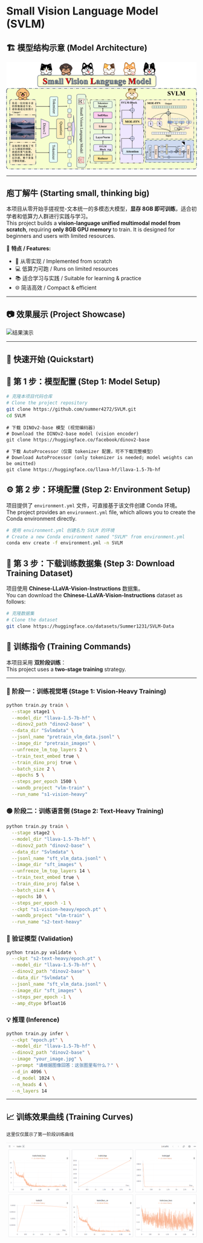 # Small Vision Language Model (SVLM)

## 🏗 模型结构示意 (Model Architecture)
![模型结构](Image/MODEL.png)

---
## 庖丁解牛 (Starting small, thinking big)

本项目从零开始手搓视觉-文本统一的多模态大模型，**显存 8GB 即可训练**，适合初学者和低算力人群进行实践与学习。  
This project builds a **vision-language unified multimodal model from scratch**, requiring **only 8GB GPU memory** to train. It is designed for beginners and users with limited resources.  

📌 **特点 / Features:**  
- 🔧 从零实现 / Implemented from scratch  
- 💻 低算力可跑 / Runs on limited resources  
- 📚 适合学习与实践 / Suitable for learning & practice  
- 🌐 简洁高效 / Compact & efficient  

---
## 📷 效果展示 (Project Showcase)

![结果演示](Image/videotogif.gif)


---
## 🚀 快速开始 (Quickstart)

## 🔧 第 1 步：模型配置 (Step 1: Model Setup)

```bash
# 克隆本项目代码仓库
# Clone the project repository
git clone https://github.com/summer4272/SVLM.git
cd SVLM
```
```
# 下载 DINOv2-base 模型 (视觉编码器)
# Download the DINOv2-base model (vision encoder)
git clone https://huggingface.co/facebook/dinov2-base

```
```
# 下载 AutoProcessor（仅需 tokenizer 配置，可不下载完整模型）
# Download AutoProcessor (only tokenizer is needed; model weights can be omitted)
git clone https://huggingface.co/llava-hf/llava-1.5-7b-hf

```
## ⚙️ 第 2 步：环境配置 (Step 2: Environment Setup)

项目提供了 `environment.yml` 文件，可直接基于该文件创建 Conda 环境。  
The project provides an `environment.yml` file, which allows you to create the Conda environment directly.

```bash
# 使用 environment.yml 创建名为 SVLM 的环境
# Create a new Conda environment named "SVLM" from environment.yml
conda env create -f environment.yml -n SVLM
```
## 📂 第 3 步：下载训练数据集 (Step 3: Download Training Dataset)

项目使用 **Chinese-LLaVA-Vision-Instructions** 数据集。  
You can download the **Chinese-LLaVA-Vision-Instructions** dataset as follows:

```bash
# 克隆数据集 
# Clone the dataset 
git clone https://huggingface.co/datasets/Summer1231/SVLM-Data
```
## 🎯 训练指令 (Training Commands)

本项目采用 **双阶段训练**：  
This project uses a **two-stage training** strategy.

---

### 🔵 阶段一：训练视觉塔 (Stage 1: Vision-Heavy Training)

```bash
python train.py train \
  --stage stage1 \
  --model_dir "llava-1.5-7b-hf" \
  --dinov2_path "dinov2-base" \
  --data_dir "Svlmdata" \
  --jsonl_name "pretrain_vlm_data.jsonl" \
  --image_dir "pretrain_images" \
  --unfreeze_lm_top_layers 2 \
  --train_text_embed true \
  --train_dino_proj true \
  --batch_size 2 \
  --epochs 5 \
  --steps_per_epoch 1500 \
  --wandb_project "vlm-train" \
  --run_name "s1-vision-heavy"
```

### 🟢 阶段二：训练语言侧 (Stage 2: Text-Heavy Training)
```bash
python train.py train \
  --stage stage2 \
  --model_dir "llava-1.5-7b-hf" \
  --dinov2_path "dinov2-base" \
  --data_dir "Svlmdata" \
  --jsonl_name "sft_vlm_data.jsonl" \
  --image_dir "sft_images" \
  --unfreeze_lm_top_layers 14 \
  --train_text_embed true \
  --train_dino_proj false \
  --batch_size 4 \
  --epochs 10 \
  --steps_per_epoch -1 \
  --ckpt "s1-vision-heavy/epoch.pt" \
  --wandb_project "vlm-train" \
  --run_name "s2-text-heavy"
```
### 🧪 验证模型 (Validation)
```bash
python train.py validate \
  --ckpt "s2-text-heavy/epoch.pt" \
  --model_dir "llava-1.5-7b-hf" \
  --dinov2_path "dinov2-base" \
  --data_dir "Svlmdata" \
  --jsonl_name "sft_vlm_data.jsonl" \
  --image_dir "sft_images" \
  --steps_per_epoch -1 \
  --amp_dtype bfloat16

```
### 💡 推理 (Inference)
```bash
python train.py infer \
  --ckpt "epoch.pt" \
  --model_dir "llava-1.5-7b-hf" \
  --dinov2_path "dinov2-base" \
  --image "your_image.jpg" \
  --prompt "请根据图像回答：这张图里有什么？" \
  --d_in 4096 \
  --d_model 1024 \
  --n_heads 4 \
  --n_layers 14
```
---

## 📈 训练效果曲线 (Training Curves)
```bash
这里仅仅展示了第一阶段训练曲线
```
![训练曲线](Image/train.png)
